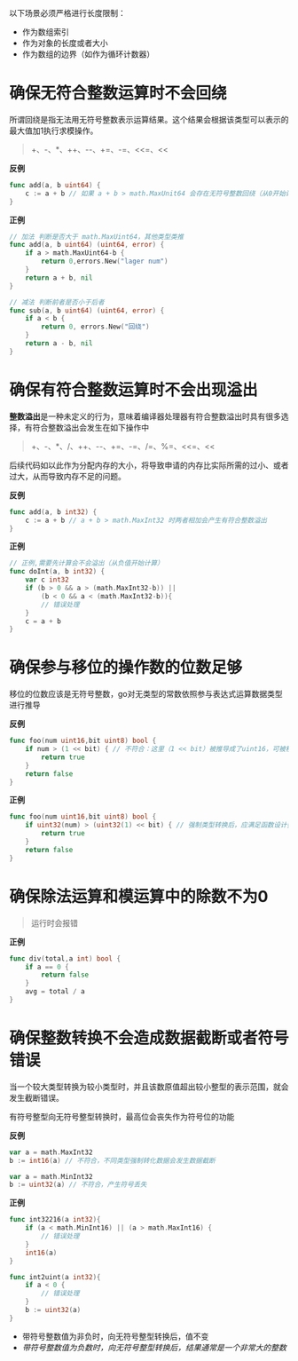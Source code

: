 以下场景必须严格进行长度限制：

- 作为数组索引
- 作为对象的长度或者大小
- 作为数组的边界（如作为循环计数器）

# 确保无符合整数运算时不会回绕

所谓回绕是指无法用无符号整数表示运算结果。这个结果会根据该类型可以表示的最大值加1执行求模操作。

> +、-、*、++、--、+=、-=、<<=、<<

**反例**

```go
func add(a, b uint64) {
	c := a + b // 如果 a + b > math.MaxUnit64 会存在无符号整数回绕（从0开始计算）
}
```

**正例**

```go
// 加法 判断是否大于 math.MaxUint64，其他类型类推
func add(a, b uint64) (uint64, error) {
	if a > math.MaxUint64-b {
		return 0,errors.New("lager num")
	}
	return a + b, nil
}

// 减法 判断前者是否小于后者
func sub(a, b uint64) (uint64, error) {
	if a < b {
		return 0, errors.New("回绕")
	}
	return a - b, nil
}
```

# 确保有符合整数运算时不会出现溢出

**整数溢出**是一种未定义的行为，意味着编译器处理器有符合整数溢出时具有很多选择，有符合整数溢出会发生在如下操作中

> +、-、*、/、++、--、+=、-=、/=、%=、<<=、<<

后续代码如以此作为分配内存的大小，将导致申请的内存比实际所需的过小、或者过大，从而导致内存不足的问题。

**反例**

```go
func add(a, b int32) {
	c := a + b // a + b > math.MaxInt32 时两者相加会产生有符合整数溢出
}
```

**正例**

```go
// 正例,需要先计算会不会溢出（从负值开始计算）
func doInt(a, b int32) {
	var c int32
	if (b > 0 && a > (math.MaxInt32-b)) ||
		(b < 0 && a < (math.MaxInt32-b)){
		// 错误处理
	}
	c = a + b
}
```

# 确保参与移位的操作数的位数足够

移位的位数应该是无符号整数，go对无类型的常数依照参与表达式运算数据类型进行推导

**反例**

```go
func foo(num uint16,bit uint8) bool {
	if num > (1 << bit) { // 不符合：这里（1 << bit）被推导成了uint16，可被移位操作回绕
		return true
	}
	return false
}
```

**正例**

```go
func foo(num uint16,bit uint8) bool {
	if uint32(num) > (uint32(1) << bit) { // 强制类型转换后，应满足函数设计要求
		return true
	}
	return false
}
```

# 确保除法运算和模运算中的除数不为0

> 运行时会报错

**正例**

```go
func div(total,a int) bool {
	if a == 0 {
		return false
	}
	avg = total / a
}
```

# 确保整数转换不会造成数据截断或者符号错误

当一个较大类型转换为较小类型时，并且该数原值超出较小整型的表示范围，就会发生截断错误。

有符号整型向无符号整型转换时，最高位会丧失作为符号位的功能

**反例**

```go
var a = math.MaxInt32
b := int16(a) // 不符合，不同类型强制转化数据会发生数据截断

var a = math.MinInt32
b := uint32(a) // 不符合，产生符号丢失
```

**正例**

```go
func int32216(a int32){
	if (a < math.MinInt16) || (a > math.MaxInt16) {
    	// 错误处理
	}
    int16(a)
}

func int2uint(a int32){
    if a < 0 {
    	// 错误处理
	}
    b := uint32(a)
}
```

- 带符号整数值为非负时，向无符号整型转换后，值不变
- *带符号整数值为负数时，向无符号整型转换后，结果通常是一个非常大的整数*